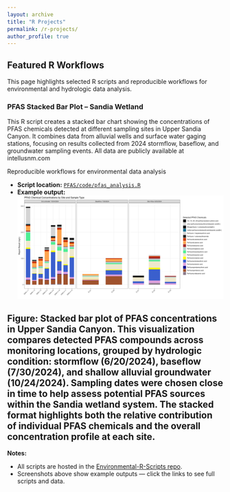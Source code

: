 ```yaml
---
layout: archive
title: "R Projects"
permalink: /r-projects/
author_profile: true
---
```


## Featured R Workflows

This page highlights selected R scripts and reproducible workflows for environmental and hydrologic data analysis.

###  PFAS Stacked Bar Plot – Sandia Wetland
This R script creates a stacked bar chart showing the concentrations of PFAS chemicals detected at different sampling sites in Upper Sandia Canyon. It combines data from alluvial wells and surface water gaging stations, focusing on results collected from 2024 stormflow, baseflow, and groundwater sampling events. All data are publicly available at intellusnm.com
   

Reproducible workflows for environmental data analysis

- **Script location:** [`PFAS/code/pfas_analysis.R`](https://github.com/r-lyon/Environmental-R-Scripts/tree/master/PFAS/code)  
- **Example output:**  
![PFAS Summary](https://github.com/r-lyon/Environmental-R-Scripts/blob/master/PFAS/output/stacked_bar/PFAS_Upper_Sandia_Stacked_Bar_Plot_2024.png?raw=true)

Figure: Stacked bar plot of PFAS concentrations in Upper Sandia Canyon. This visualization compares detected PFAS compounds across monitoring locations, grouped by hydrologic condition: stormflow (6/20/2024), baseflow (7/30/2024), and shallow alluvial groundwater (10/24/2024). Sampling dates were chosen close in time to help assess potential PFAS sources within the Sandia wetland system. The stacked format highlights both the relative contribution of individual PFAS chemicals and the overall concentration profile at each site.
---

 **Notes:**
- All scripts are hosted in the [Environmental-R-Scripts repo](https://github.com/r-lyon/Environmental-R-Scripts).  
- Screenshots above show example outputs — click the links to see full scripts and data.  